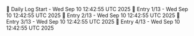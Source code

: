 📅 Daily Log Start - Wed Sep 10 12:42:55 UTC 2025
📌 Entry 1/13 - Wed Sep 10 12:42:55 UTC 2025
📌 Entry 2/13 - Wed Sep 10 12:42:55 UTC 2025
📌 Entry 3/13 - Wed Sep 10 12:42:55 UTC 2025
📌 Entry 4/13 - Wed Sep 10 12:42:55 UTC 2025
